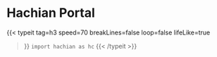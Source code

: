 # Hachian Portal

{{< typeit 
  tag=h3
  speed=70
  breakLines=false
  loop=false
  lifeLike=true
>}}
<code>import hachian as hc</code>
{{< /typeit >}}
